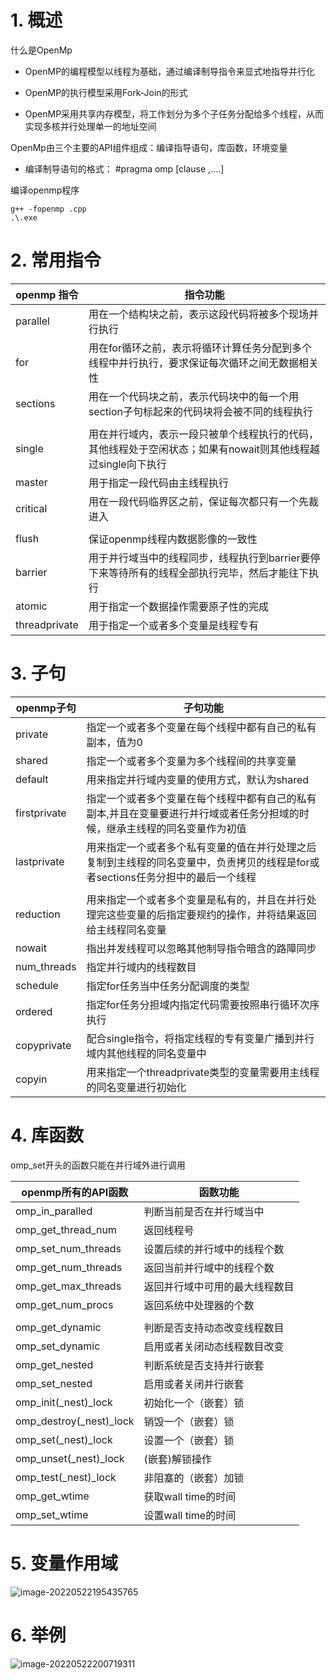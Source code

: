 # 1. 概述

什么是OpenMp

- OpenMP的编程模型以线程为基础，通过编译制导指令来显式地指导并行化

- OpenMP的执行模型采用Fork-Join的形式
- OpenMP采用共享内存模型，将工作划分为多个子任务分配给多个线程，从而实现多核并行处理单一的地址空间

OpenMp由三个主要的API组件组成：编译指导语句，库函数，环境变量

- 编译制导语句的格式： #pragma omp <directive> [clause ,....]

编译openmp程序

```shell
g++ -fopenmp .cpp
.\.exe
```

# 2. 常用指令

| openmp 指令   | 指令功能                                                     |
| ------------- | ------------------------------------------------------------ |
| parallel      | 用在一个结构块之前，表示这段代码将被多个现场并行执行         |
| for           | 用在for循环之前，表示将循环计算任务分配到多个线程中并行执行，要求保证每次循环之间无数据相关性 |
| sections      | 用在一个代码块之前，表示代码块中的每一个用section子句标起来的代码块将会被不同的线程执行 |
|               |                                                              |
| single        | 用在并行域内，表示一段只被单个线程执行的代码，其他线程处于空闲状态；如果有nowait则其他线程越过single向下执行 |
| master        | 用于指定一段代码由主线程执行                                 |
| critical      | 用在一段代码临界区之前，保证每次都只有一个先裁进入           |
|               |                                                              |
| flush         | 保证openmp线程内数据影像的一致性                             |
| barrier       | 用于并行域当中的线程同步，线程执行到barrier要停下来等待所有的线程全部执行完毕，然后才能往下执行 |
| atomic        | 用于指定一个数据操作需要原子性的完成                         |
| threadprivate | 用于指定一个或者多个变量是线程专有                           |

# 3. 子句

| openmp子句   | 子句功能                                                     |
| ------------ | ------------------------------------------------------------ |
| private      | 指定一个或者多个变量在每个线程中都有自己的私有副本，值为0    |
| shared       | 指定一个或者多个变量为多个线程间的共享变量                   |
| default      | 用来指定并行域内变量的使用方式，默认为shared                 |
| firstprivate | 指定一个或者多个变量在每个线程中都有自己的私有副本,并且在变量要进行并行域或者任务分担域的时候，继承主线程的同名变量作为初值 |
| lastprivate  | 用来指定一个或者多个私有变量的值在并行处理之后复制到主线程的同名变量中，负责拷贝的线程是for或者sections任务分担中的最后一个线程 |
|              |                                                              |
| reduction    | 用来指定一个或者多个变量是私有的，并且在并行处理完这些变量的后指定要规约的操作，并将结果返回给主线程同名变量 |
| nowait       | 指出并发线程可以忽略其他制导指令暗含的路障同步               |
| num_threads  | 指定并行域内的线程数目                                       |
| schedule     | 指定for任务当中任务分配调度的类型                            |
| ordered      | 指定for任务分担域内指定代码需要按照串行循环次序执行          |
| copyprivate  | 配合single指令，将指定线程的专有变量广播到并行域内其他线程的同名变量中 |
| copyin       | 用来指定一个threadprivate类型的变量需要用主线程的同名变量进行初始化 |

# 4. 库函数

omp_set开头的函数只能在并行域外进行调用

| openmp所有的API函数     | 函数功能                       |
| ----------------------- | ------------------------------ |
| omp_in_paralled         | 判断当前是否在并行域当中       |
| omp_get_thread_num      | 返回线程号                     |
| omp_set_num_threads     | 设置后续的并行域中的线程个数   |
| omp_get_num_threads     | 返回当前并行域中的线程个数     |
| omp_get_max_threads     | 返回并行域中可用的最大线程数目 |
| omp_get_num_procs       | 返回系统中处理器的个数         |
|                         |                                |
| omp_get_dynamic         | 判断是否支持动态改变线程数目   |
| omp_set_dynamic         | 启用或者关闭动态线程数目改变   |
| omp_get_nested          | 判断系统是否支持并行嵌套       |
| omp_set_nested          | 启用或者关闭并行嵌套           |
| omp_init(_nest)_lock    | 初始化一个（嵌套）锁           |
| omp_destroy(_nest)_lock | 销毁一个（嵌套）锁             |
| omp_set(_nest)_lock     | 设置一个（嵌套）锁             |
| omp_unset(_nest)_lock   | (嵌套)解锁操作                 |
| omp_test(_nest)_lock    | 非阻塞的（嵌套）加锁           |
| omp_get_wtime           | 获取wall time的时间            |
| omp_set_wtime           | 设置wall time的时间            |

# 5. 变量作用域

![image-20220522195435765](http://aikaid-img.oss-cn-shanghai.aliyuncs.com/img/image-20220522195435765.png)

# 6. 举例

![image-20220522200719311](http://aikaid-img.oss-cn-shanghai.aliyuncs.com/img/image-20220522200719311.png)
